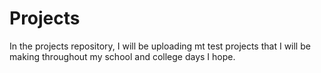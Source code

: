 # Projects
In the projects repository, I will be uploading mt test projects that I will be making throughout my school and college days I hope.
